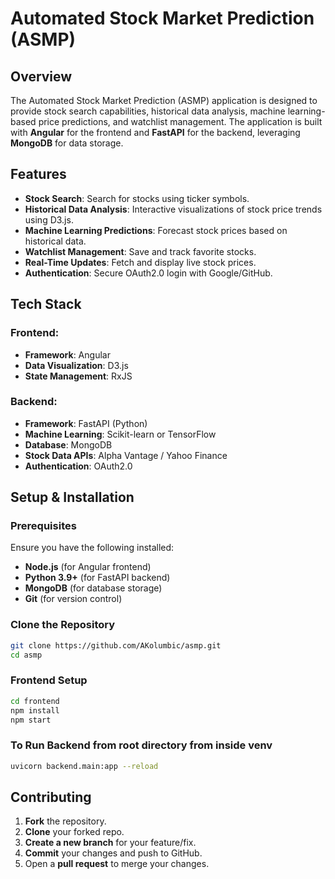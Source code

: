 # Automated Stock Market Prediction (ASMP)

## Overview

The Automated Stock Market Prediction (ASMP) application is designed to provide stock search capabilities, historical data analysis, machine learning-based price predictions, and watchlist management. The application is built with **Angular** for the frontend and **FastAPI** for the backend, leveraging **MongoDB** for data storage.

## Features

- **Stock Search**: Search for stocks using ticker symbols.
- **Historical Data Analysis**: Interactive visualizations of stock price trends using D3.js.
- **Machine Learning Predictions**: Forecast stock prices based on historical data.
- **Watchlist Management**: Save and track favorite stocks.
- **Real-Time Updates**: Fetch and display live stock prices.
- **Authentication**: Secure OAuth2.0 login with Google/GitHub.

## Tech Stack

### Frontend:

- **Framework**: Angular
- **Data Visualization**: D3.js
- **State Management**: RxJS

### Backend:

- **Framework**: FastAPI (Python)
- **Machine Learning**: Scikit-learn or TensorFlow
- **Database**: MongoDB
- **Stock Data APIs**: Alpha Vantage / Yahoo Finance
- **Authentication**: OAuth2.0

## Setup & Installation

### Prerequisites

Ensure you have the following installed:

- **Node.js** (for Angular frontend)
- **Python 3.9+** (for FastAPI backend)
- **MongoDB** (for database storage)
- **Git** (for version control)

### Clone the Repository

```bash
git clone https://github.com/AKolumbic/asmp.git
cd asmp
```

### Frontend Setup

```bash
cd frontend
npm install
npm start
```

<!-- ### Backend Setup

```bash
cd backend
python -m venv venv
source venv/bin/activate  # On Windows use: venv\Scripts\activate
pip install -r requirements.txt
uvicorn main:app --reload
``` -->

### To Run Backend from root directory from inside venv

```bash
uvicorn backend.main:app --reload
```

## Contributing

1. **Fork** the repository.
2. **Clone** your forked repo.
3. **Create a new branch** for your feature/fix.
4. **Commit** your changes and push to GitHub.
5. Open a **pull request** to merge your changes.
